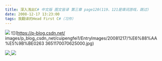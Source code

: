 ```yaml
---
title: 深入浅出C# 中文版 图文皆译 第三章 page120(119、121是填词游戏，跳过)
date: 2008-12-17 13:23:00
tags: 我翻译的Head First C#（习作）
---
```

![](https://p-blog.csdn.net/images/p_blog_csdn_net/cuipengfei1/EntryImages/20081217/%E6%88%AA%E5%9B%BE01633651170070156250.jpg) ![](https://p-blog.csdn.net/
images/p_blog_csdn_net/cuipengfei1/EntryImages/20081217/%E6%88%AA%E5%9B%BE0263
3651170070625000.jpg)



[ ![](https://profile.csdnimg.cn/5/2/5/3_cuipengfei1)
![](https://g.csdnimg.cn/static/user-reg-year/1x/11.png)
](https://blog.csdn.net/cuipengfei1)






